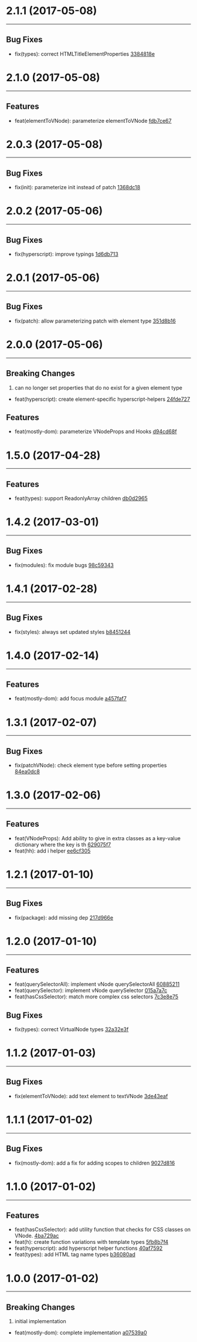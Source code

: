 # 2.1.1 (2017-05-08)
---

## Bug Fixes

- fix(types): correct HTMLTitleElementProperties [3384818e](https://github.com/TylorS/mostly-dom/commits/3384818e44af4a6b212583d517a9d877f6cac3e3)

# 2.1.0 (2017-05-08)
---

## Features

- feat(elementToVNode): parameterize elementToVNode [fdb7ce67](https://github.com/TylorS/mostly-dom/commits/fdb7ce6753521481518731a97d95613df4b1ebdf)

# 2.0.3 (2017-05-08)
---

## Bug Fixes

- fix(init): parameterize init instead of patch [1368dc18](https://github.com/TylorS/mostly-dom/commits/1368dc18c84fcaf0b0080909a63cdd8817e90dca)

# 2.0.2 (2017-05-06)
---

## Bug Fixes

- fix(hyperscript): improve typings [1d6db713](https://github.com/TylorS/mostly-dom/commits/1d6db7139deccfece03fe754ebb9fa09ac384b22)

# 2.0.1 (2017-05-06)
---

## Bug Fixes

- fix(patch): allow parameterizing patch with element type [351d8b16](https://github.com/TylorS/mostly-dom/commits/351d8b162c729a23a1ae0cd66e038edd857aca9b)

# 2.0.0 (2017-05-06)
---

## Breaking Changes

1. can no longer set properties that do no exist for a given element type
  - feat(hyperscript): create element-specific hyperscript-helpers [24fde727](https://github.com/TylorS/mostly-dom/commits/24fde7271db0b0e7059536f0e90ad3c63f9845c5)

## Features

- feat(mostly-dom): parameterize VNodeProps and Hooks [d94cd68f](https://github.com/TylorS/mostly-dom/commits/d94cd68fd7826ae7642fa604a7829b05c794db40)

# 1.5.0 (2017-04-28)
---

## Features

- feat(types): support ReadonlyArray children [db0d2965](https://github.com/TylorS/mostly-dom/commits/db0d29657bcd0c2bf7b7107829cfca670f365eee)

# 1.4.2 (2017-03-01)
---

## Bug Fixes

- fix(modules): fix module bugs [98c59343](https://github.com/TylorS/mostly-dom/commits/98c5934319d3fd24a9f0f675f17e509ba94f31a4)

# 1.4.1 (2017-02-28)
---

## Bug Fixes

- fix(styles): always set updated styles [b8451244](https://github.com/TylorS/mostly-dom/commits/b8451244eec680cba9b4141c0cd4201b453bf21f)

# 1.4.0 (2017-02-14)
---

## Features

- feat(mostly-dom): add focus module [a457faf7](https://github.com/TylorS/mostly-dom/commits/a457faf7b01433147eb31b31b017ff41c4bd6929)

# 1.3.1 (2017-02-07)
---

## Bug Fixes

- fix(patchVNode): check element type before setting properties [84ea0dc8](https://github.com/TylorS/mostly-dom/commits/84ea0dc83418f5f9aa7584c5e75b1b2dc8c5b211)

# 1.3.0 (2017-02-06)
---

## Features

- feat(VNodeProps): Add ability to give in extra classes as a key-value dictionary where the key is th [629075f7](https://github.com/TylorS/mostly-dom/commits/629075f71b6e6a2ce3122ba9b3c1bbf08ed38f77)
- feat(hh): add i helper [ee6cf305](https://github.com/TylorS/mostly-dom/commits/ee6cf3053dcbdae9275f2e256e6d0a2109a7be6d)

# 1.2.1 (2017-01-10)
---

## Bug Fixes

- fix(package): add missing dep [217d966e](https://github.com/TylorS/mostly-dom/commits/217d966e7a07e75092fa36b4ca86d4eccb6dee2b)

# 1.2.0 (2017-01-10)
---

## Features

- feat(querySelectorAll): implement vNode querySelectorAll [60885211](https://github.com/TylorS/mostly-dom/commits/6088521166fe35ce458a6b31900230411b26d0e0)
- feat(querySelector): implement vNode querySelector [015a7a7c](https://github.com/TylorS/mostly-dom/commits/015a7a7c01f537140b323c8ab2d3929b169e259e)
- feat(hasCssSelector): match more complex css selectors [7c3e8e75](https://github.com/TylorS/mostly-dom/commits/7c3e8e7577cd114083d167a500a1635324c86019)

## Bug Fixes

- fix(types): correct VirtualNode types [32a32e3f](https://github.com/TylorS/mostly-dom/commits/32a32e3f596e59acf78479c1eafd61636f27adc9)

# 1.1.2 (2017-01-03)
---

## Bug Fixes

- fix(elementToVNode): add text element to textVNode [3de43eaf](https://github.com/TylorS/mostly-dom/commits/3de43eaf252736a1d0b2da7ee5195402d861a614)

# 1.1.1 (2017-01-02)
---

## Bug Fixes

- fix(mostly-dom): add a fix for adding scopes to children [9027d816](https://github.com/TylorS/mostly-dom/commits/9027d816f5510ca80603049cd5dc59b7b388d14e)

# 1.1.0 (2017-01-02)
---

## Features

- feat(hasCssSelector): add utility function that checks for CSS classes on VNode. [4ba729ac](https://github.com/TylorS/mostly-dom/commits/4ba729ac774f7b81d72628b0633cc55cce4fdd60)
- feat(h): create function variations with template types [5fb8b7f4](https://github.com/TylorS/mostly-dom/commits/5fb8b7f4cb5504d02b7c17b62f19b6919fe75bab)
- feat(hyperscript): add hyperscript helper functions [40af7592](https://github.com/TylorS/mostly-dom/commits/40af75922c9ab1bd1e335ad858ba51f45e9651bc)
- feat(types): add HTML tag name types [b36080ad](https://github.com/TylorS/mostly-dom/commits/b36080adb751a3cff804de15a40a8fab3ca1b7df)

# 1.0.0 (2017-01-02)
---

## Breaking Changes

1. initial implementation
  - feat(mostly-dom): complete implementation [a07539a0](https://github.com/TylorS/mostly-dom/commits/a07539a0b30fcb4924488a5fe3970b46bb39b899)


